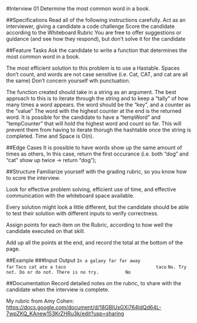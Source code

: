 #Interview 01
Determine the most common word in a book.

##Specifications
Read all of the following instructions carefully.
Act as an interviewer, giving a candidate a code challenge
Score the candidate according to the Whiteboard Rubric
You are free to offer suggestions or guidance (and see how they respond), but don’t solve it for the candidate

##Feature Tasks
Ask the candidate to write a function that determines the most common word in a book.

The most efficient solution to this problem is to use a Hastable.
Spaces don’t count, and words are not case sensitive (i.e. Cat, CAT, and cat are all the same)
Don’t concern yourself wth punctuation.


The function created should take in a string as an argument.
The best approach to this is to iterate through the string and to keep a “tally” of how many times a word appears.
the word should be the “key”, and a counter as the “value”
The word with the highest counter at the end is the returned word.
It is possible for the candidate to have a “tempWord” and “tempCounter” that will hold the highest word and count so 
far. This will prevent them from having to iterate thorugh the hashtable once the string is completed.
Time and Space is O(n).

##Edge Cases
It is possible to have words show up the same amount of times as others, In this case, return the first occurance (i.e. both “dog” and “cat” show up twice -> return “dog”);

##Structure
Familiarize yourself with the grading rubric, so you know how to score the interview.

Look for effective problem solving, efficient use of time, and effective communication with the whiteboard space available.

Every solution might look a little different, but the candidate should be able to test their solution with different inputs to verify correctness.

Assign points for each item on the Rubric, according to how well the candidate executed on that skill.

Add up all the points at the end, and record the total at the bottom of the page.

##Example
###Input	                                            Output
```In a galaxy far far away	                            far```
```Taco cat ate a taco                                  taco```
```No. Try not. Do or do not. There is no try.	        No```


##Documentation
Record detailed notes on the rubric, to share with the candidate when the interview is complete.

My rubric from Amy Cohen: https://docs.google.com/document/d/18GBIUxGXi764IdQd64L-7wpZKQ_KAnew153KrZHRu3k/edit?usp=sharing